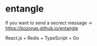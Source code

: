 # entangle

If you want to send a secrect message -> https://bozonas.github.io/entangle

React.js + Redis + TypeScript + Go
